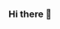 ### Hi there 👋

<!--
**elenchuffe27/elenchuffe27** is a ✨ _special_ ✨ repository because its `README.md` (this file) appears on your GitHub profile.

Here are some ideas to get you started:

- 🔭 Estudiante en ciencia de datos
- 🌱 Falta mucho por aprender y ya yo mas o menos se
- 👯 Esperando que el profe me colabore a mi ;)
- 🤔 Me gustan los gatos
- 💬 Me gusta aprender 
- 📫 Me gusta el diseño
- 😄 @el_enchuffe_ en ig 

<!--
**elenchuffe27/elenchuffe27** is a ✨ _special_ ✨ repository because its `README.md` (this file) appears on your GitHub profile.
